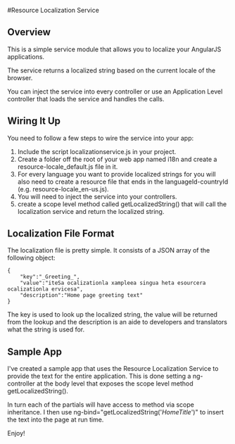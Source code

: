 #Resource Localization Service

## Overview

This is a simple service module that allows you to localize your AngularJS applications.

The service returns a localized string based on the current locale of the browser.

You can inject the service into every controller or use an Application Level controller that loads the service and handles the calls.

## Wiring It Up

You need to follow a few steps to wire the service into your app:

1. Include the script localizationservice.js in your project.
2. Create a folder off the root of your web app named i18n and create a resource-locale_default.js file in it.
3. For every language you want to provide localized strings for you will also need to create a resource file that ends in the languageId-countryId (e.g. resource-locale_en-us.js).
4. You will need to inject the service into your controllers.
5. create a scope level method called getLocalizedString() that will call the localization service and return the localized string.

## Localization File Format

The localization file is pretty simple. It consists of a JSON array of the following object:

    {
        "key":"_Greeting_",
        "value":"iteSa ocalizationla xampleea singua heta esourcera ocalizationla ervicesa",
        "description":"Home page greeting text"
    }

The key is used to look up the localized string, the value will be returned from the lookup and the description is an aide to developers and translators what the string is used for.

## Sample App

I've created a sample app that uses the Resource Localization Service to provide the text for the entire application. This is done setting a ng-controller at the body level that exposes the scope level method getLocalizedString().

In turn each of the partials will have access to method via scope inheritance. I then use ng-bind="getLocalizedString('_HomeTitle_')" to insert the text into the page at run time.

Enjoy!

